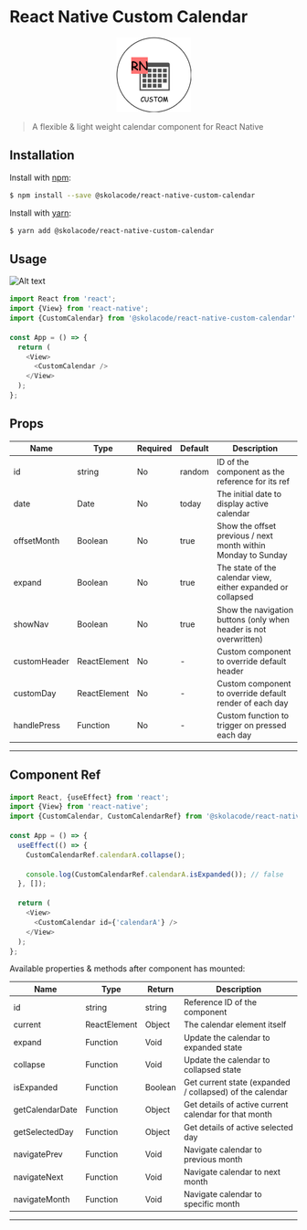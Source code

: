 # React Native Custom Calendar

<center>

![Alt text](icon.png?raw=true "Icon")

</center>

> A flexible & light weight calendar component for React Native


## Installation

Install with [npm](https://www.npmjs.com/):

```sh
$ npm install --save @skolacode/react-native-custom-calendar
```

Install with [yarn](https://yarnpkg.com):

```sh
$ yarn add @skolacode/react-native-custom-calendar
```


## Usage

![Alt text](demo.gif?raw=true "Demo")

```javascript
import React from 'react';
import {View} from 'react-native';
import {CustomCalendar} from '@skolacode/react-native-custom-calendar'

const App = () => {
  return (
    <View>
      <CustomCalendar />
    </View>
  );
};
```


## Props

| Name         | Type         | Required | Default | Description                                                      |
| ------------ | ------------ | -------- | ------- | ---------------------------------------------------------------- |
| id           | string       | No       | random  | ID of the component as the reference for its ref                 |
| date         | Date         | No       | today   | The initial date to display active calendar                      |
| offsetMonth  | Boolean      | No       | true    | Show the offset previous / next month within Monday to Sunday    |
| expand       | Boolean      | No       | true    | The state of the calendar view, either expanded or collapsed     |
| showNav      | Boolean      | No       | true    | Show the navigation buttons (only when header is not overwritten)|
| customHeader | ReactElement | No       | -       | Custom component to override default header                      |
| customDay    | ReactElement | No       | -       | Custom component to override default render of each day          |
| handlePress  | Function     | No       | -       | Custom function to trigger on pressed each day                   |

---


## Component Ref

```javascript
import React, {useEffect} from 'react';
import {View} from 'react-native';
import {CustomCalendar, CustomCalendarRef} from '@skolacode/react-native-custom-calendar'

const App = () => {
  useEffect(() => {
    CustomCalendarRef.calendarA.collapse();

    console.log(CustomCalendarRef.calendarA.isExpanded()); // false
  }, []);
  
  return (
    <View>
      <CustomCalendar id={'calendarA'} />
    </View>
  );
};
```

Available properties & methods after component has mounted:

| Name            | Type         | Return  | Description                                                 |
| --------------- | ------------ | ------- | ----------------------------------------------------------- |
| id              | string       | string  | Reference ID of the component                               |
| current         | ReactElement | Object  | The calendar element itself                                 |
| expand          | Function     | Void    | Update the calendar to expanded state                       |
| collapse        | Function     | Void    | Update the calendar to collapsed state                      |
| isExpanded      | Function     | Boolean | Get current state (expanded / collapsed) of the calendar    |
| getCalendarDate | Function     | Object  | Get details of active current calendar for that month       |
| getSelectedDay  | Function     | Object  | Get details of active selected day                          |
| navigatePrev    | Function     | Void    | Navigate calendar to previous month                         |
| navigateNext    | Function     | Void    | Navigate calendar to next month                             |
| navigateMonth   | Function     | Void    | Navigate calendar to specific month                         |

---
